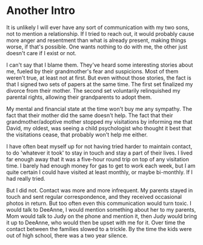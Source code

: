 # Another Intro

It is unlikely I will ever have any sort of communication with my two sons, not to mention a relationship. If I tried to reach out, it would probably cause more anger and resentment than what is already present, making things worse, if that's possible. One wants nothing to do with me, the other just doesn't care if I exist or not. 

I can't say that I blame them. They've heard some interesting stories about me, fueled by their grandmother's fear and suspicions. Most of them weren't true, at least not at first. But even without those stories, the fact is that I signed two sets of papers at the same time. The first set finalized my divorce from their mother. The second set voluntarily relinquished my parental rights, allowing their grandparents to adopt them. 

My mental and financial state at the time won't buy me any sympathy. The fact that their mother did the same doesn't help. The fact that their grandmother/adoptive mother stopped my visitations by informing me that David, my oldest, was seeing a child psychologist who thought it best that the visitations cease, that probably won't help me either.

I have often beat myself up for not having tried harder to maintain contact, to do 'whatever it took' to stay in touch and stay a part of their lives. I lived far enough away that it was a five-hour round trip on top of any visitation time. I barely had enough money for gas to get to work each week, but I am quite certain I could have visited at least monthly, or maybe bi-monthly. If I had really tried. 

But I did not. Contact was more and more infrequent. My parents stayed in touch and sent regular correspondence, and they received occasional photos in return. But too often even this communication would turn toxic. I would talk to DeeAnne, I would mention something about her to my parents, Mom would talk to Judy on the phone and mention it, then Judy would bring it up to DeeAnne, who would then be upset with me for it. Over time the contact between the families slowed to a trickle. By the time the kids were out of high school, there was a two year silence.
